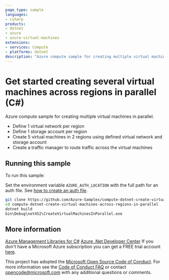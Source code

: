 ```yaml
---
page_type: sample
languages:
- csharp
products:
- dotnet
- azure
- azure-virtual-machines
extensions:
- services: Compute
- platforms: dotnet
description: "Azure compute sample for creating multiple virtual machines in parallel."
---
```


# Get started creating several virtual machines across regions in parallel (C#)

Azure compute sample for creating multiple virtual machines in parallel.

- Define 1 virtual network per region
- Define 1 storage account per region
- Create 5 virtual machines in 2 regions using defined virtual network and storage account
- Create a traffic manager to route traffic across the virtual machines


## Running this sample

To run this sample:

Set the environment variable `AZURE_AUTH_LOCATION` with the full path for an auth file. See [how to create an auth file](https://github.com/Azure/azure-libraries-for-net/blob/master/AUTH.md).

```bash
git clone https://github.com/Azure-Samples/compute-dotnet-create-virtual-machines-across-regions-in-parallel.git
cd compute-dotnet-create-virtual-machines-across-regions-in-parallel
dotnet build
bin\Debug\net452\CreateVirtualMachinesInParallel.exe
```

## More information

[Azure Management Libraries for C#](https://github.com/Azure/azure-sdk-for-net/tree/Fluent)
[Azure .Net Developer Center](https://azure.microsoft.com/en-us/develop/net/)
If you don't have a Microsoft Azure subscription you can get a FREE trial account [here](http://go.microsoft.com/fwlink/?LinkId=330212).

This project has adopted the [Microsoft Open Source Code of Conduct](https://opensource.microsoft.com/codeofconduct/). For more information see the [Code of Conduct FAQ](https://opensource.microsoft.com/codeofconduct/faq/) or contact [opencode@microsoft.com](mailto:opencode@microsoft.com) with any additional questions or comments.
